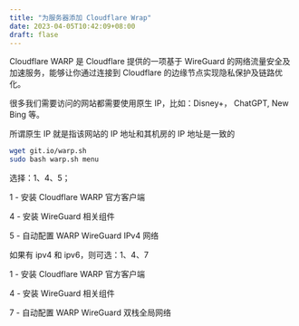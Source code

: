 ```yaml
---
title: "为服务器添加 Cloudflare Wrap"
date: 2023-04-05T10:42:09+08:00
draft: flase
---
```


Cloudflare WARP 是 Cloud­flare 提供的一项基于 Wire­Guard 的网络流量安全及加速服务，能够让你通过连接到 Cloud­flare 的边缘节点实现隐私保护及链路优化。

很多我们需要访问的网站都需要使用原生 IP，比如：Disney+， ChatGPT, New Bing 等。

所谓原生 IP 就是指该网站的 IP 地址和其机房的 IP 地址是一致的

```bash
wget git.io/warp.sh
sudo bash warp.sh menu
```

选择：1、4、5；

1 - 安装 Cloudflare WARP 官方客户端

4 - 安装 WireGuard 相关组件

5 - 自动配置 WARP WireGuard IPv4 网络

如果有 ipv4 和 ipv6，则可选：1、4、7

1 - 安装 Cloudflare WARP 官方客户端

4 - 安装 WireGuard 相关组件

7 - 自动配置 WARP WireGuard 双栈全局网络
